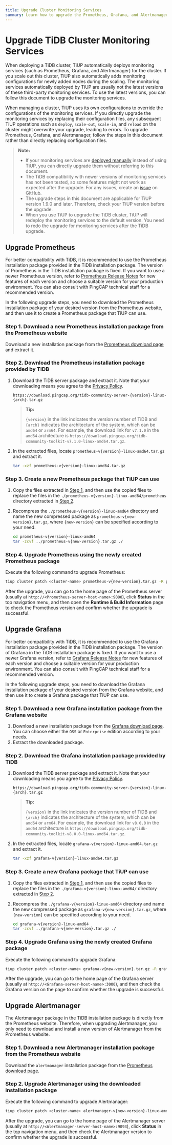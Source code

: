 ```yaml
---
title: Upgrade Cluster Monitoring Services
summary: Learn how to upgrade the Prometheus, Grafana, and Alertmanager monitoring services for your TiDB cluster.
---
```


# Upgrade TiDB Cluster Monitoring Services

When deploying a TiDB cluster, TiUP automatically deploys monitoring services (such as Prometheus, Grafana, and Alertmanager) for the cluster. If you scale out this cluster, TiUP also automatically adds monitoring configurations for newly added nodes during the scaling. The monitoring services automatically deployed by TiUP are usually not the latest versions of these third-party monitoring services. To use the latest versions, you can follow this document to upgrade the monitoring services.

When managing a cluster, TiUP uses its own configurations to override the configurations of the monitoring services. If you directly upgrade the monitoring services by replacing their configuration files, any subsequent TiUP operations such as `deploy`, `scale-out`, `scale-in`, and `reload` on the cluster might overwrite your upgrade, leading to errors. To upgrade Prometheus, Grafana, and Alertmanager, follow the steps in this document rather than directly replacing configuration files.

> **Note:**
>
> - If your monitoring services are [deployed manually](/deploy-monitoring-services.md) instead of using TiUP, you can directly upgrade them without referring to this document.
> - The TiDB compatibility with newer versions of monitoring services has not been tested, so some features might not work as expected after the upgrade. For any issues, create an [issue](https://github.com/pingcap/tidb/issues) on GitHub.
> - The upgrade steps in this document are applicable for TiUP version 1.9.0 and later. Therefore, check your TiUP version before the upgrade.
> - When you use TiUP to upgrade the TiDB cluster, TiUP will redeploy the monitoring services to the default version. You need to redo the upgrade for monitoring services after the TiDB upgrade. 

## Upgrade Prometheus

For better compatibility with TiDB, it is recommended to use the Prometheus installation package provided in the TiDB installation package. The version of Prometheus in the TiDB installation package is fixed. If you want to use a newer Prometheus version, refer to [Prometheus Release Notes](https://github.com/prometheus/prometheus/releases) for new features of each version and choose a suitable version for your production environment. You can also consult with PingCAP technical staff for a recommended version.

In the following upgrade steps, you need to download the Prometheus installation package of your desired version from the Prometheus website, and then use it to create a Prometheus package that TiUP can use.

### Step 1. Download a new Prometheus installation package from the Prometheus website

Download a new installation package from the [Prometheus download page](https://prometheus.io/download/) and extract it.

### Step 2. Download the Prometheus installation package provided by TiDB

1. Download the TiDB server package and extract it. Note that your downloading means you agree to the [Privacy Policy](https://www.pingcap.com/privacy-policy/).

    ```
    https://download.pingcap.org/tidb-community-server-{version}-linux-{arch}.tar.gz
    ```

    > **Tip:**
    >
    > `{version}` in the link indicates the version number of TiDB and `{arch}` indicates the architecture of the system, which can be `amd64` or `arm64`. For example, the download link for `v7.1.0` in the `amd64` architecture is `https://download.pingcap.org/tidb-community-toolkit-v7.1.0-linux-amd64.tar.gz`.

2. In the extracted files, locate `prometheus-v{version}-linux-amd64.tar.gz` and extract it.

    ```bash
    tar -xzf prometheus-v{version}-linux-amd64.tar.gz
    ```

### Step 3. Create a new Prometheus package that TiUP can use

1. Copy the files extracted in [Step 1](#step-1-download-a-new-prometheus-installation-package-from-the-prometheus-website), and then use the copied files to replace the files in the `./prometheus-v{version}-linux-amd64/prometheus` directory extracted in [Step 2](#step-2-download-the-prometheus-installation-package-provided-by-tidb).
2. Recompress the `./prometheus-v{version}-linux-amd64` directory and name the new compressed package as `prometheus-v{new-version}.tar.gz`, where `{new-version}` can be specified according to your need.

    ```bash
    cd prometheus-v{version}-linux-amd64
    tar -zcvf ../prometheus-v{new-version}.tar.gz ./
    ```

### Step 4. Upgrade Prometheus using the newly created Prometheus package

Execute the following command to upgrade Prometheus:

```bash
tiup cluster patch <cluster-name> prometheus-v{new-version}.tar.gz -R prometheus
```

After the upgrade, you can go to the home page of the Prometheus server (usually at `http://<Prometheus-server-host-name>:9090`), click **Status** in the top navigation menu, and then open the **Runtime & Build Information** page to check the Prometheus version and confirm whether the upgrade is successful.

## Upgrade Grafana

For better compatibility with TiDB, it is recommended to use the Grafana installation package provided in the TiDB installation package. The version of Grafana in the TiDB installation package is fixed. If you want to use a newer Grafana version, refer to [Grafana Release Notes](https://grafana.com/docs/grafana/latest/whatsnew/) for new features of each version and choose a suitable version for your production environment. You can also consult with PingCAP technical staff for a recommended version.

In the following upgrade steps, you need to download the Grafana installation package of your desired version from the Grafana website, and then use it to create a Grafana package that TiUP can use.

### Step 1. Download a new Grafana installation package from the Grafana website

1. Download a new installation package from the [Grafana download page](https://grafana.com/grafana/download?pg=get&plcmt=selfmanaged-box1-cta1). You can choose either the `OSS` or `Enterprise` edition according to your needs.
2. Extract the downloaded package. 

### Step 2. Download the Grafana installation package provided by TiDB

1. Download the TiDB server package and extract it. Note that your downloading means you agree to the [Privacy Policy](https://www.pingcap.com/privacy-policy/).

    ```
    https://download.pingcap.org/tidb-community-server-{version}-linux-{arch}.tar.gz
    ```

    > **Tip:**
    >
    > `{version}` in the link indicates the version number of TiDB and `{arch}` indicates the architecture of the system, which can be `amd64` or `arm64`. For example, the download link for `v8.0.0` in the `amd64` architecture is `https://download.pingcap.org/tidb-community-toolkit-v8.0.0-linux-amd64.tar.gz`.

2. In the extracted files, locate `grafana-v{version}-linux-amd64.tar.gz` and extract it.

    ```bash
    tar -xzf grafana-v{version}-linux-amd64.tar.gz
    ```

### Step 3. Create a new Grafana package that TiUP can use

1. Copy the files extracted in [Step 1](#step-1-download-a-new-grafana-installation-package-from-the-grafana-website), and then use the copied files to replace the files in the `./grafana-v{version}-linux-amd64/` directory extracted in [Step 2](#step-2-download-the-grafana-installation-package-provided-by-tidb).
2. Recompress the `./grafana-v{version}-linux-amd64` directory and name the new compressed package as `grafana-v{new-version}.tar.gz`, where `{new-version}` can be specified according to your need.

    ```bash
    cd grafana-v{version}-linux-amd64
    tar -zcvf ../grafana-v{new-version}.tar.gz ./
    ```

### Step 4. Upgrade Grafana using the newly created Grafana package

Execute the following command to upgrade Grafana:

```bash
tiup cluster patch <cluster-name> grafana-v{new-version}.tar.gz -R grafana

```

After the upgrade, you can go to the home page of the Grafana server (usually at `http://<Grafana-server-host-name>:3000`), and then check the Grafana version on the page to confirm whether the upgrade is successful.

## Upgrade Alertmanager

The Alertmanager package in the TiDB installation package is directly from the Prometheus website. Therefore, when upgrading Alertmanager, you only need to download and install a new version of Alertmanager from the Prometheus website.

### Step 1. Download a new Alertmanager installation package from the Prometheus website

Download the `alertmanager` installation package from the [Prometheus download page](https://prometheus.io/download/#alertmanager).

### Step 2. Upgrade Alertmanager using the downloaded installation package

Execute the following command to upgrade Alertmanager:

```bash
tiup cluster patch <cluster-name> alertmanager-v{new-version}-linux-amd64.tar.gz -R alertmanager
```

After the upgrade, you can go to the home page of the Alertmanager server (usually at `http://<Alertmanager-server-host-name>:9093`), click **Status** in the top navigation menu, and then check the Alertmanager version to confirm whether the upgrade is successful.